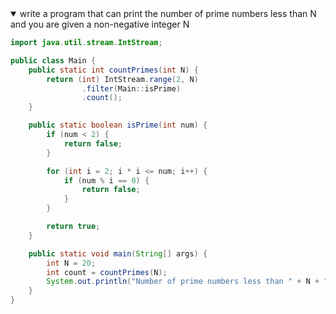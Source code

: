 <details open>
<summary>write a program that can print the number of prime numbers less than N and you are given a non-negative integer N</summary>
<p>

```java
import java.util.stream.IntStream;

public class Main {
    public static int countPrimes(int N) {
        return (int) IntStream.range(2, N)
                .filter(Main::isPrime)
                .count();
    }

    public static boolean isPrime(int num) {
        if (num < 2) {
            return false;
        }

        for (int i = 2; i * i <= num; i++) {
            if (num % i == 0) {
                return false;
            }
        }

        return true;
    }

    public static void main(String[] args) {
        int N = 20;
        int count = countPrimes(N);
        System.out.println("Number of prime numbers less than " + N + ": " + count);
    }
}

```

</p>
</details>
